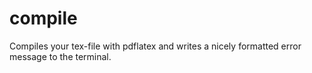 # compile
Compiles your tex-file with pdflatex and writes a nicely formatted error message to the terminal.
